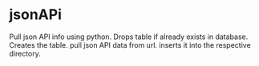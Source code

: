 # jsonAPi
Pull json API info using python. 
Drops table if already exists in database.
Creates the table.
pull json API data from url.
inserts it into the respective directory.
